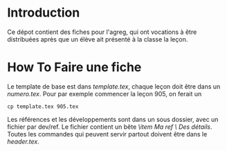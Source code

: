 # Introduction

Ce dépot contient des fiches pour l'agreg, qui ont vocations à être distribuées après que un élève ait présenté à la classe la leçon.

# How To Faire une fiche

Le template de base est dans *template.tex*, chaque leçon doit être dans un *numero.tex*. Pour par exemple commencer la leçon 905, on ferait un
```
cp template.tex 905.tex
```

Les références et les développements sont dans un sous dossier, avec un fichier par dev/ref. Le fichier contient un bête *\item Ma ref \\ Des détails*. 
Toutes les commandes qui peuvent servir partout doivent être dans le *header.tex*.



